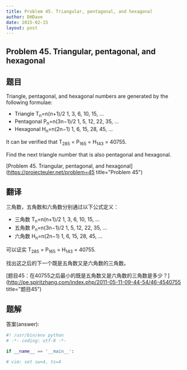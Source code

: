 ```yaml
---
title: Problem 45. Triangular, pentagonal, and hexagonal
author: DHDave
date: 2015-02-15
layout: post
---
```


Problem 45. Triangular, pentagonal, and hexagonal
-------------------------------------------------

## 题目

Triangle, pentagonal, and hexagonal numbers are generated by the following formulae:

+ Triangle        T<sub>n</sub>=n(n+1)/2         1, 3, 6, 10, 15, ...
+ Pentagonal      P<sub>n</sub>=n(3n−1)/2        1, 5, 12, 22, 35, ...
+ Hexagonal       H<sub>n</sub>=n(2n−1)          1, 6, 15, 28, 45, ...

It can be verified that T<sub>285</sub> = P<sub>165</sub> = H<sub>143</sub> = 40755.

Find the next triangle number that is also pentagonal and hexagonal.

[Problem 45. Triangular, pentagonal, and hexagonal](https://projecteuler.net/problem=45 title="Problem 45")

## 翻译

三角数，五角数和六角数分别通过以下公式定义：

+ 三角数         T<sub>n</sub>=n(n+1)/2         1, 3, 6, 10, 15, ...
+ 五角数         P<sub>n</sub>=n(3n−1)/2        1, 5, 12, 22, 35, ...
+ 六角数         H<sub>n</sub>=n(2n−1)          1, 6, 15, 28, 45, ...

可以证实 T<sub>285</sub> = P<sub>165</sub> = H<sub>143</sub> = 40755.

找出这之后的下一个既是五角数又是六角数的三角数。

[题目45：在40755之后最小的既是五角数又是六角数的三角数是多少？](http://pe.spiritzhang.com/index.php/2011-05-11-09-44-54/46-4540755 title="题目45")

## 题解

答案(answer): 

```python
#! /usr/bin/env python
# -*- coding: utf-8 -*-

if __name__ == '__main__':

# vim: set sw=4, ts=4
```
